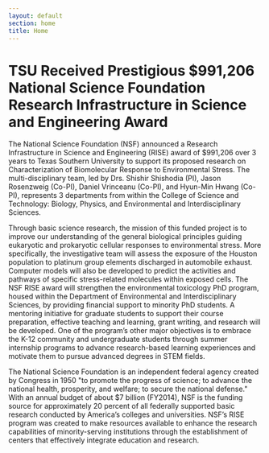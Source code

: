```yaml
---
layout: default
section: home
title: Home
---
```


TSU Received Prestigious $991,206 National Science Foundation Research Infrastructure in Science and Engineering Award
======================================================================================================================

The National Science Foundation (NSF) announced a Research Infrastructure in Science and Engineering (RISE) award of $991,206 over 3 years to Texas Southern University to support its proposed research on Characterization of Biomolecular Response to Environmental Stress. The multi-disciplinary team, led by Drs. Shishir Shishodia (PI), Jason Rosenzweig (Co-PI), Daniel Vrinceanu (Co-PI), and Hyun-Min Hwang (Co-PI), represents 3 departments from within the College of Science and Technology: Biology, Physics, and Environmental and Interdisciplinary Sciences.

Through basic science research, the mission of this funded project is to improve our understanding of the general biological principles guiding eukaryotic and prokaryotic cellular responses to environmental stress. More specifically, the investigative team will assess the exposure of the Houston population to platinum group elements discharged in automobile exhaust. Computer models will also be developed to predict the activities and pathways of specific stress-related molecules within exposed cells. The NSF RISE award will strengthen the environmental toxicology PhD program, housed within the Department of Environmental and Interdisciplinary Sciences, by providing financial support to minority PhD students. A mentoring initiative for graduate students to support their course preparation, effective teaching and learning, grant writing, and research will be developed. One of the program’s other major objectives is to embrace the K-12 community and undergraduate students through summer internship programs to advance research-based learning experiences and motivate them to pursue advanced degrees in STEM fields.

The National Science Foundation is an independent federal agency created by Congress in 1950 "to promote the progress of science; to advance the national health, prosperity, and welfare; to secure the national defense." With an annual budget of about $7 billion (FY2014), NSF is the funding source for approximately 20 percent of all federally supported basic research conducted by America’s colleges and universities. NSF’s RISE program was created to make resources available to enhance the research capabilities of minority-serving institutions through the establishment of centers that effectively integrate education and research. 



